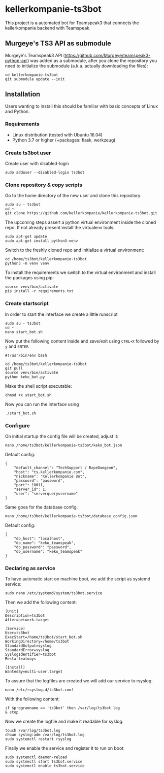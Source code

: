 # kellerkompanie-ts3bot
This project is a automated bot for Teamspeak3 that connects the kellerkompanie backend with Teamspeak.

## Murgeye's TS3 API as submodule
Murgeye's Teamspeak3 API (https://github.com/Murgeye/teamspeak3-python-api) was added as a submodule, after you clone the repository you need to initialize the submodule (a.k.a. actually downloading the files):
```
cd kellerkompanie-ts3bot
git submodule update --init
```

## Installation
Users wanting to install this should be familiar with basic concepts of Linux and Python.

### Requirements
* Linux distribution (tested with Ubuntu 16.04)
* Python 3.7 or higher (+packages: flask, werkzeug)

### Create ts3bot user
Create user with disabled-login
```
sudo adduser --disabled-login ts3bot
```

### Clone repository & copy scripts
Go to the home directory of the new user and clone this repository
```
sudo su - ts3bot
cd ~
git clone https://github.com/kellerkompanie/kellerkompanie-ts3bot.git
```

The upcoming steps assert a python virtual environment inside the cloned
repo. If not already present install the virtualenv tools:
```
sudo apt-get update
sudo apt-get install python3-venv
```
Switch to the freshly cloned repo and initialize a virtual environment:
```
cd /home/ts3bot/kellerkompanie-ts3bot
python3 -m venv venv
```
To install the requirements we switch to the virtual environment and
install the packages using pip:
```
source venv/bin/activate
pip install -r requirements.txt
```


### Create startscript
In order to start the interface we create a little runscript
```
sudo su - ts3bot
cd ~
nano start_bot.sh
```
Now put the following content inside and save/exit using ```CTRL+X``` 
followed by ```y``` and ```ENTER```
```
#!/usr/bin/env bash

cd /home/ts3bot/kellerkompanie-ts3bot
git pull
source venv/bin/activate
python keko_bot.py
```
Make the shell script executable:
```
chmod +x start_bot.sh
```
Now you can run the interface using
```
./start_bot.sh
```

### Configure
On initial startup the config file will be created, adjust it:
```
nano /home/ts3bot/kellerkompanie-ts3bot/keko_bot.json
```
Default config:
```
{
    "default_channel": "TechSupport / RapeDungeon",
    "host": "ts.kellerkompanie.com",
    "nickname": "Kellerkompanie Bot",
    "password": "password",
    "port": 10011,
    "server_id": 1,
    "user": "serverqueryusername"
}
```

Same goes for the database config:
```
nano /home/ts3bot/kellerkompanie-ts3bot/database_config.json
```
Default config:
```
{
    "db_host": "localhost",
    "db_name": "keko_teamspeak",
    "db_password": "password",
    "db_username": "keko_teamspeak"
}
```

### Declaring as service
To have automatic start on machine boot, we add the script as systemd 
service:
```
sudo nano /etc/systemd/system/ts3bot.service
```
Then we add the following content:
```
[Unit]
Description=ts3bot
After=network.target

[Service]
User=ts3bot
ExecStart=/home/ts3bot/start_bot.sh
WorkingDirectory=/home/ts3bot
StandardOutput=syslog
StandardError=syslog
SyslogIdentifier=ts3bot
Restart=always

[Install]
WantedBy=multi-user.target
```
To assure that the logfiles are created we will add our service to rsyslog:
```
nano /etc/rsyslog.d/ts3bot.conf
```
With the following content:
```
if $programname == 'ts3bot' then /var/log/ts3bot.log
& stop
```
Now we create the logfile and make it readable for syslog:
```
touch /var/log/ts3bot.log
chown syslog:adm /var/log/ts3bot.log
sudo systemctl restart rsyslog
```
Finally we enable the service and register it to run on boot:
```
sudo systemctl daemon-reload
sudo systemctl start ts3bot.service
sudo systemctl enable ts3bot.service
```
